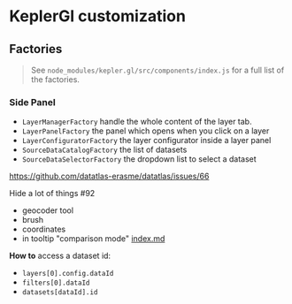 # KeplerGl customization

## Factories

> See `node_modules/kepler.gl/src/components/index.js` for a full list of the factories.

### Side Panel

- `LayerManagerFactory` handle the whole content of the layer tab.
- `LayerPanelFactory` the panel which opens when you click on a layer
- `LayerConfiguratorFactory` the layer configurator inside a layer panel
- `SourceDataCatalogFactory` the list of datasets
- `SourceDataSelectorFactory` the dropdown list to select a dataset

https://github.com/datatlas-erasme/datatlas/issues/66

Hide a lot of things #92

- geocoder tool
- brush
- coordinates
- in tooltip "comparison mode"
  [index.md](index.md)

**How to** access a dataset id:

- `layers[0].config.dataId`
- `filters[0].dataId`
- `datasets[dataId].id`
